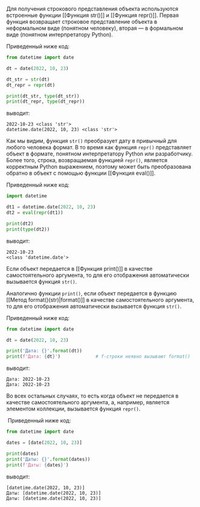 Для получения строкового представления объекта используются встроенные функции [[Функция str()]] и [[Функция repr()]]. Первая функция возвращает строковое представление объекта в неформальном виде (понятном человеку), вторая — в формальном виде (понятном интерпретатору Python).

Приведенный ниже код:

```python
from datetime import date

dt = date(2022, 10, 23)

dt_str = str(dt)
dt_repr = repr(dt)

print(dt_str, type(dt_str))
print(dt_repr, type(dt_repr))
```

выводит:

```no-highlight
2022-10-23 <class 'str'>
datetime.date(2022, 10, 23) <class 'str'>
```

Как мы видим, функция `str()` преобразует дату в привычный для любого человека формат. В то время как функция `repr()` представляет объект в формате, понятном интерпретатору Python или разработчику. Более того, строка, возвращаемая функцией `repr()`, является корректным Python выражением, поэтому может быть преобразована обратно в объект с помощью функции  [[Функция eval()]].

Приведенный ниже код:

```python
import datetime

dt1 = datetime.date(2022, 10, 23)
dt2 = eval(repr(dt1))

print(dt2)
print(type(dt2))
```

выводит:

```no-highlight
2022-10-23
<class 'datetime.date'>
```

Если объект передается в [[Функция print()]] в качестве самостоятельного аргумента, то для его отображения автоматически вызывается функция `str()`.

Аналогично функции `print()`, если объект передается в функцию [[Метод format()(str)|format()]] в качестве самостоятельного аргумента, то для его отображения автоматически вызывается функция `str()`.

Приведенный ниже код:

```python
from datetime import date

dt = date(2022, 10, 23)

print('Дата: {}'.format(dt))
print(f'Дата: {dt}')             # f-строки неявно вызывают format()
```

выводит:

```no-highlight
Дата: 2022-10-23
Дата: 2022-10-23
```

Во всех остальных случаях, то есть когда объект не передается в качестве самостоятельного аргумента, а, например, является элементом коллекции, вызывается функция `repr()`.

 Приведенный ниже код:

```python
from datetime import date

dates = [date(2022, 10, 23)]

print(dates)
print('Даты: {}'.format(dates))
print(f'Даты: {dates}')
```

выводит:

```no-highlight
[datetime.date(2022, 10, 23)]
Даты: [datetime.date(2022, 10, 23)]
Даты: [datetime.date(2022, 10, 23)]
```